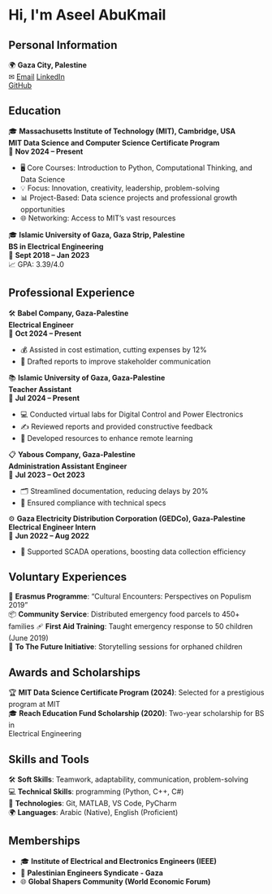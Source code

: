 <!-- 
I encountered an error because some
lines exceeded the 80-character limit. 
To resolve this, I added a rule
to bypass this restriction.
-->
<!-- markdownlint-disable-next-line MD013 -->

<!--
Trailing Spaces (MD009): Extra spaces at the end of lines.
-->
# Hi, I'm Aseel AbuKmail

## Personal Information

🌍 **Gaza City, Palestine**  
✉ [Email](mailto:aseelabukmail@gmail.com)
[LinkedIn](https://www.linkedin.com/in/aseelabukmail/)  
[GitHub](https://github.com/Aseel-AbuKmail)

## Education

🎓 **Massachusetts Institute of Technology (MIT), Cambridge, USA**  
**MIT Data Science and Computer Science Certificate Program**  
📅 **Nov 2024 – Present**  

- 🖥️ Core Courses:
Introduction to Python, Computational Thinking, and Data Science  
- 💡 Focus:
Innovation, creativity, leadership, problem-solving  
- 📊 Project-Based:
Data science projects and professional growth opportunities  
- 🌐 Networking:
Access to MIT’s vast resources

🎓 **Islamic University of Gaza, Gaza Strip, Palestine**  
**BS in Electrical Engineering**  
📅 **Sept 2018 – Jan 2023**  
📈 GPA: 3.39/4.0

## Professional Experience

🛠️ **Babel Company, Gaza-Palestine**  
**Electrical Engineer**  
📅 **Oct 2024 – Present**  

- 💰 Assisted in cost estimation, cutting expenses by 12%  
- 📑 Drafted reports to improve stakeholder communication

📚 **Islamic University of Gaza, Gaza-Palestine**  
**Teacher Assistant**  
📅 **Jul 2024 – Present**  

- 💻 Conducted virtual labs for Digital Control and Power Electronics  
- ✍️ Reviewed reports and provided constructive feedback  
- 📂 Developed resources to enhance remote learning

📋 **Yabous Company, Gaza-Palestine**  
**Administration Assistant Engineer**  
📅 **Jul 2023 – Oct 2023**  

- 🗂️ Streamlined documentation, reducing delays by 20%  
- 📏 Ensured compliance with technical specs

⚙️ **Gaza Electricity Distribution Corporation (GEDCo), Gaza-Palestine**  
**Electrical Engineer Intern**  
📅 **Jun 2022 – Aug 2022**  

- 🔧 Supported SCADA operations, boosting data collection efficiency

## Voluntary Experiences

🤝 **Erasmus Programme**: “Cultural Encounters: Perspectives on Populism 2019”  
📦 **Community Service**: Distributed emergency food parcels to 450+ families
🩹 **First Aid Training**: Taught emergency response to 50 children (June 2019)  
📖 **To The Future Initiative**: Storytelling sessions for orphaned children

## Awards and Scholarships

🏆 **MIT Data Science Certificate Program (2024)**: Selected for a prestigious  
program at MIT  
🎓 **Reach Education Fund Scholarship (2020)**: Two-year scholarship for BS in  
Electrical Engineering

## Skills and Tools

🛠️ **Soft Skills**: Teamwork, adaptability, communication, problem-solving  
💻 **Technical Skills**: programming (Python, C++, C#)  
🔧 **Technologies**: Git, MATLAB, VS Code, PyCharm  
🌍 **Languages**: Arabic (Native), English (Proficient)

## Memberships

- 🎓 **Institute of Electrical and Electronics Engineers (IEEE)**  
- 🏢 **Palestinian Engineers Syndicate - Gaza**  
- 🌐 **Global Shapers Community (World Economic Forum)**
